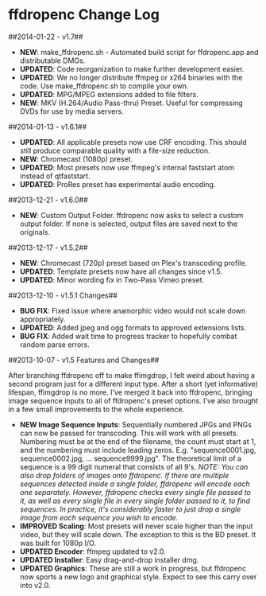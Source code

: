ffdropenc Change Log
====================

##2014-01-22 - v1.7##

 * **NEW**: make\_ffdropenc.sh - Automated build script for ffdropenc.app and distributable DMGs.  
 * **UPDATED**: Code reorganization to make further development easier.  
 * **UPDATED**: We no longer distribute ffmpeg or x264 binaries with the code. Use make\_ffdropenc.sh to compile your own.  
 * **UPDATED**: MPG/MPEG extensions added to file filters.  
 * **NEW**: MKV (H.264/Audio Pass-thru) Preset. Useful for compressing DVDs for use by media servers.

##2014-01-13 - v1.6.1##

 * **UPDATED**: All applicable presets now use CRF encoding. This should still produce comparable quality with a file-size reduction.  
 * **NEW**: Chromecast (1080p) preset.  
 * **UPDATED**: Most presets now use ffmpeg's internal faststart atom instead of qtfaststart.  
 * **UPDATED**: ProRes preset has experimental audio encoding.

##2013-12-21 - v1.6.0##

 * **NEW**: Custom Output Folder. ffdropenc now asks to select a custom output folder. If none is selected, 
 output files are saved next to the originals.  

##2013-12-17 - v1.5.2##
  
 * **NEW**: Chromecast (720p) preset based on Plex's transcoding profile.
 * **UPDATED**: Template presets now have all changes since v1.5.
 * **UPDATED**: Minor wording fix in Two-Pass Vimeo preset.

##2013-12-10 - v1.5.1 Changes##

 * **BUG FIX**: Fixed issue where anamorphic video would not scale down appropriately.
 * **UPDATED**: Added jpeg and ogg formats to approved extensions lists.
 * **BUG FIX**: Added wait time to progress tracker to hopefully combat random parse errors.

##2013-10-07 - v1.5 Features and Changes##

After branching ffdropenc off to make ffimgdrop, I felt weird about having a second program just 
for a different input type. After a short (yet informative) lifespan, ffimgdrop is no more. I've 
merged it back into ffdropenc, bringing image sequence inputs to all of ffdropenc's preset options. 
I've also brought in a few small improvements to the  whole experience.  
  
 * **NEW Image Sequence Inputs**: Sequentially numbered JPGs and PNGs can now be passed for transcoding. 
 This will work with all presets. Numbering must be at the end of the filename, the count must start at 1, 
 and the numbering must include leading zeros. E.g. "sequence0001.jpg, sequence0002.jpg, … sequence9999.jpg". 
 The theoretical limit of a sequence is a 99 digit numeral that consists of all 9's. 
 _NOTE: You can also drop folders of images onto ffdropenc. If there are multiple sequences detected inside a 
 single folder, ffdropenc will encode each one separately. However, ffdropenc checks every single file passed to it, 
 as well as every single file in every single folder passed to it, to find sequences. In practice, it's 
 considerably faster to just drop a single image from each sequence you wish to encode._ 
 * **IMPROVED Scaling**: Most presets will never scale higher than the input video, but they will scale down. 
 The exception to this is the BD preset. It was built for 1080p I/O.
 * **UPDATED Encoder**: ffmpeg updated to v2.0.
 * **UPDATED Installer**: Easy drag-and-drop installer dmg.
 * **UPDATED Graphics**: These are still a work in progress, but ffdropenc now sports a new logo and graphical 
 style. Expect to see this carry over into v2.0.
